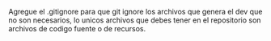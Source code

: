 Agregue el .gitignore para que git ignore los archivos que genera el dev que no son necesarios, lo unicos archivos que debes tener en el repositorio son archivos de codigo fuente o de recursos.
